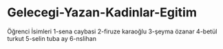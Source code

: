 ﻿# Gelecegi-Yazan-Kadinlar-Egitim 
Öğrenci İsimleri
1-sena caybasi
2-firuze karaoğlu
3-şeyma özanar
4-betül turkut
5-selin tuba ay
6-nslihan
